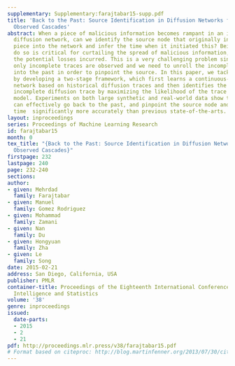 ```yaml
---
supplementary: Supplementary:farajtabar15-supp.pdf
title: 'Back to the Past: Source Identification in Diffusion Networks from Partially
  Observed Cascades'
abstract: When a piece of malicious information becomes rampant in an information
  diffusion network, can we identify the source node that originally introduced the
  piece into the network and infer the time when it initiated this? Being able to
  do so is critical for curtailing the spread of malicious information, and reducing
  the potential losses incurred. This is a very challenging problem since typically
  only incomplete traces are observed and we need to unroll the incomplete traces
  into the past in order to pinpoint the source. In this paper, we tackle this problem
  by developing a two-stage framework, which first learns a continuous-time diffusion
  network based on historical diffusion traces and then identifies the source of an
  incomplete diffusion trace by maximizing the likelihood of the trace under the learned
  model. Experiments on both large synthetic and real-world data show that our framework
  can effectively go back to the past, and pinpoint the source node and its initiation
  time  significantly more accurately than previous state-of-the-arts.
layout: inproceedings
series: Proceedings of Machine Learning Research
id: farajtabar15
month: 0
tex_title: "{Back to the Past: Source Identification in Diffusion Networks from Partially
  Observed Cascades}"
firstpage: 232
lastpage: 240
page: 232-240
sections: 
author:
- given: Mehrdad
  family: Farajtabar
- given: Manuel
  family: Gomez Rodriguez
- given: Mohammad
  family: Zamani
- given: Nan
  family: Du
- given: Hongyuan
  family: Zha
- given: Le
  family: Song
date: 2015-02-21
address: San Diego, California, USA
publisher: PMLR
container-title: Proceedings of the Eighteenth International Conference on Artificial
  Intelligence and Statistics
volume: '38'
genre: inproceedings
issued:
  date-parts:
  - 2015
  - 2
  - 21
pdf: http://proceedings.mlr.press/v38/farajtabar15.pdf
# Format based on citeproc: http://blog.martinfenner.org/2013/07/30/citeproc-yaml-for-bibliographies/
---
```


